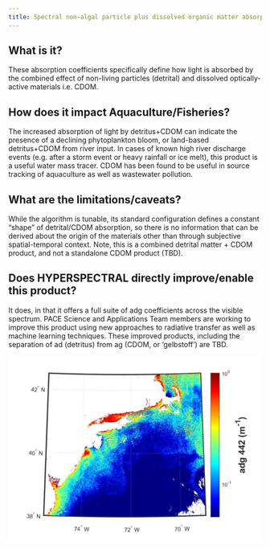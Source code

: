 ```yaml
---
title: Spectral non-algal particle plus dissolved organic matter absorption coefficients (adg)
---
```


## What is it?

These absorption coefficients specifically define how light is absorbed by the combined effect of
non-living particles (detrital) and dissolved optically-active materials i.e. CDOM.

## How does it impact Aquaculture/Fisheries?

The increased absorption of light by detritus+CDOM can indicate the presence of a declining
phytoplankton bloom, or land-based detritus+CDOM from river input. In cases of known high river
discharge events (e.g. after a storm event or heavy rainfall or ice melt), this product is a useful
water mass tracer. CDOM has been found to be useful in source tracking of aquaculture as well
as wastewater pollution.

## What are the limitations/caveats?

While the algorithm is tunable, its standard configuration defines a constant “shape” of
detrital/CDOM absorption, so there is no information that can be derived about the origin of the
materials other than through subjective spatial-temporal context. Note, this is a combined detrital
matter + CDOM product, and not a standalone CDOM product (TBD).

## Does HYPERSPECTRAL directly improve/enable this product?

It does, in that it offers a full suite of adg coefficients across the visible spectrum. PACE Science and
Applications Team members are working to improve this product using new approaches to
radiative transfer as well as machine learning techniques. These improved products, including the
separation of ad (detritus) from ag (CDOM, or ‘gelbstoff’) are TBD.

![](images/adg442.png)
